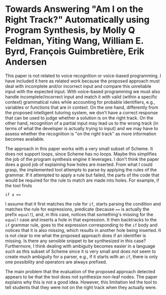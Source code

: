 # Towards Answering "Am I on the Right Track?" Automatically using Program Synthesis, by Molly Q Feldman, Yiting Wang, William E. Byrd, François Guimbretière, Erik Andersen

This paper is not related to voice recognition or voice-based programming. I have included it here as related work because the proposed approach must deal with incomplete and/or incorrect input and compare this unreliable input with the expected input. With voice-based programming we must also handle incomplete/incorrect input and match it with valid (within a specific context) grammatical rules while accounting for probable identifiers, e.g., variables or functions that are in context. On the one hand, differently from the proposed intelligent tutoring system, we don't have a correct response that can be used to judge whether a solution is on the right track. On the other hand, recognition of a partial input may lead us to the wrong track (in terms of what the developer is actually trying to input) and we may have to assess whether the recognition is "on the right track" as more information becomes available.

The approach in this paper works with a very small subset of Scheme. It does not support loops, since Scheme has no loops. Maybe this simplifies the job of the program synthesis engine it leverages. I don't think the paper does a good job of explaining how holes are inserted. From what I could grasp, the implemented tool attempts to parse by applying the rules of the grammar. If it attempted to apply a rule but failed, the parts of the code that would be required for the rule to match are made into holes. For example, if the tool finds

```
if a ==
```

I assume that it first matches the rule for `if`, starts parsing the condition and matches the rule for expressions, predicate (because `==` is actually the prefix `equal?`), and, in this case, notices that something's missing for the `equal?` case and inserts a hole in that expression. It then backtracks to the `if` grammar rule, goes to the expression corresponding to the `if` body and notices that it is also missing, which results in another hole being inserted. It is not clear to me what the proposed approach does if an identifier is missing. Is there any sensible snippet to be synthesized in this case? Furthermore, I think dealing with ambiguity becomes easier in a language such as this subset of Scheme since it is very small and does not seem to create much ambiguity for a parser, e.g., if it starts with an `if`, there is only one possibility and operators are always prefixed.

The main problem that the evaluation of the proposed approach detected appears to be that the tool does not synthesize non-leaf nodes. The paper explains why this is not a good idea. However, this limitation led the tool to tell students that they were not on the right track when they actually were.